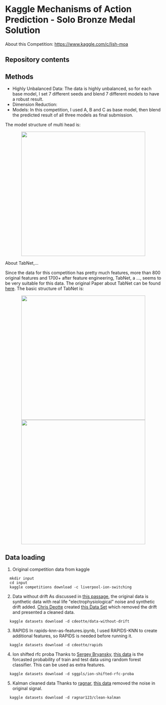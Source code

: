 # Kaggle Mechanisms of Action Prediction - Solo Bronze Medal Solution
About this Competition: https://www.kaggle.com/c/lish-moa
## Repository contents
## Methods
* Highly Unbalanced Data: The data is highly unbalanced, so for each base model, I set 7 different seeds and blend 7 different models to have a robust result.
* Dimension Reduction: 
* Models: In this competition, I used A, B and C as base model, then blend the predicted result of all three models as final submission. 

The model structure of multi head is:

<p align="middle">
  <img src="img/.png" width="400"/>
</p>

About TabNet,...

Since the data for this competition has pretty much features, more than 800 original features and 1700+ after feature engineering, TabNet, a ..., seems to be very suitable for this data. The original Paper about TabNet can be found [here](https://arxiv.org/pdf/1908.07442.pdf). The basic structure of TabNet is: 

<p align="middle">
  <img src="img/.png" width="400"/>
  <img src="img/.png" width="400"/>
</p>

## Data loading
1. Original competition data from kaggle
```
  mkdir input
  cd input
  kaggle competitions download -c liverpool-ion-switching
```
2. Data without drift
As discussed in [this passage](https://www.kaggle.com/c/liverpool-ion-switching/discussion/133874), the original data is synthetic data with real life "electrophysiological" noise and synthetic drift added. [Chris Deotte](https://www.kaggle.com/cdeotte) created [this Data Set](https://www.kaggle.com/cdeotte/data-without-drift) which removed the drift and presented a cleaned data.
```
  kaggle datasets download -d cdeotte/data-without-drift
```
3. RAPIDS
In rapids-knn-as-features.ipynb, I used RAPIDS-KNN to create additional features, so RAPIDS is needed before running it.
```
  kaggle datasets download -d cdeotte/rapids
```
4. Ion shifted rfc proba
Thanks to [Sergey Bryansky](https://www.kaggle.com/sggpls/competitions), [this data](https://www.kaggle.com/sggpls/ion-shifted-rfc-proba) is the forcasted probability of train and test data using random forest classifier. This can be used as extra features.
```
  kaggle datasets download -d sggpls/ion-shifted-rfc-proba
```
5. Kalman cleaned data
Thanks to [ragnar](https://www.kaggle.com/ragnar123), [this data](https://www.kaggle.com/ragnar123/clean-kalman) removed the noise in original signal.
```
  kaggle datasets download -d ragnar123/clean-kalman
```
